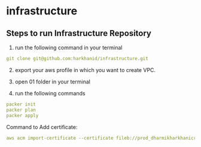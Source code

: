 # infrastructure

## Steps to run Infrastructure Repository
1. run the following command in your terminal
```yml 
git clone git@github.com:harkhanid/infrastructure.git
```
2. export your aws profile in which you want to create VPC. 
3. open 01 folder in your terminal

4. run the following commands
```yml
packer init
packer plan
packer apply
```

Command to Add certificate:
```yml
aws acm import-certificate --certificate fileb://prod_dharmikharkhanicr.pem --private-key fileb://prod_dharmikharkhanipk.rsa --certificate-chain fileb://prod_dharmikharkhanica.pem

```